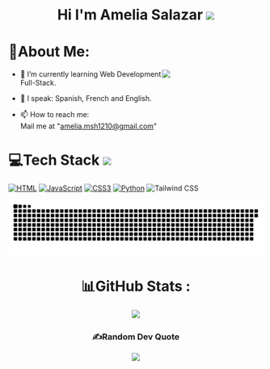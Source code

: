 


<h1 align="center">



  Hi I'm Amelia Salazar
  <img src="https://media.giphy.com/media/hvRJCLFzcasrR4ia7z/giphy.gif" width="28">
  


</h1>

<div align="left">
  <h1>💫About Me:</h1> 
<img align='right' src='https://user-images.githubusercontent.com/5713670/87202985-820dcb80-c2b6-11ea-9f56-7ec461c497c3.gif' width='200'> 
  
- 🌱 I’m currently learning Web Development Full-Stack.

- 📄 I speak: Spanish, French and English.

- 📫 How to reach me:  
Mail me at "amelia.msh1210@gmail.com"

# 💻Tech Stack <img src = "https://media2.giphy.com/media/QssGEmpkyEOhBCb7e1/giphy.gif?cid=ecf05e47a0n3gi1bfqntqmob8g9aid1oyj2wr3ds3mg700bl&rid=giphy.gif" width = 32px> 
[![HTML](https://img.shields.io/badge/html5%20-%23E34F26.svg?&style=for-the-badge&logo=html5&logoColor=white&labelColor=101010)](#) [![JavaScript](https://img.shields.io/badge/JavaScript-F7DF1E?style=for-the-badge&logo=javascript&logoColor=white&labelColor=101010)](#) [![CSS3](https://img.shields.io/badge/css3%20-%231572B6.svg?&style=for-the-badge&logo=css3&logoColor=white&labelColor=101010)](#) [![Python](https://img.shields.io/badge/python%20-%2314354C.svg?&style=for-the-badge&logo=python&logoColor=white)](#) <img alt="Tailwind CSS" src="https://img.shields.io/badge/Tailwind_CSS-38B2AC?style=for-the-badge&logo=tailwind-css&logoColor=white">


</div>




<div align="center">
  
![snake gif](https://github.com/TekyaygilFethi/TekyaygilFethi/blob/output/github-contribution-grid-snake.svg)
  
# 📊GitHub Stats :

![](https://github-readme-stats.vercel.app/api/top-langs/?username=Dem1210&theme=radical&hide_border=false&include_all_commits=false&count_private=false&layout=compact)

### ✍️Random Dev Quote
![](https://quotes-github-readme.vercel.app/api?type=horizontal&theme=merko)

</div>
